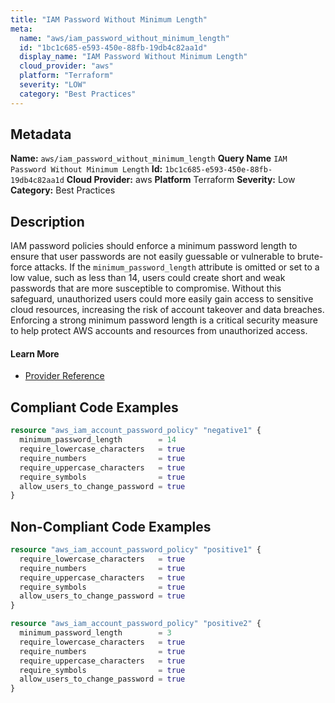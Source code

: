 ```yaml
---
title: "IAM Password Without Minimum Length"
meta:
  name: "aws/iam_password_without_minimum_length"
  id: "1bc1c685-e593-450e-88fb-19db4c82aa1d"
  display_name: "IAM Password Without Minimum Length"
  cloud_provider: "aws"
  platform: "Terraform"
  severity: "LOW"
  category: "Best Practices"
---
```

## Metadata
**Name:** `aws/iam_password_without_minimum_length`
**Query Name** `IAM Password Without Minimum Length`
**Id:** `1bc1c685-e593-450e-88fb-19db4c82aa1d`
**Cloud Provider:** aws
**Platform** Terraform
**Severity:** Low
**Category:** Best Practices
## Description
IAM password policies should enforce a minimum password length to ensure that user passwords are not easily guessable or vulnerable to brute-force attacks. If the `minimum_password_length` attribute is omitted or set to a low value, such as less than 14, users could create short and weak passwords that are more susceptible to compromise. Without this safeguard, unauthorized users could more easily gain access to sensitive cloud resources, increasing the risk of account takeover and data breaches. Enforcing a strong minimum password length is a critical security measure to help protect AWS accounts and resources from unauthorized access.

#### Learn More

 - [Provider Reference](https://registry.terraform.io/providers/hashicorp/aws/latest/docs/resources/iam_account_password_policy)


## Compliant Code Examples
```terraform
resource "aws_iam_account_password_policy" "negative1" {
  minimum_password_length        = 14
  require_lowercase_characters   = true
  require_numbers                = true
  require_uppercase_characters   = true
  require_symbols                = true
  allow_users_to_change_password = true
}

```
## Non-Compliant Code Examples
```terraform
resource "aws_iam_account_password_policy" "positive1" {
  require_lowercase_characters   = true
  require_numbers                = true
  require_uppercase_characters   = true
  require_symbols                = true
  allow_users_to_change_password = true
}

resource "aws_iam_account_password_policy" "positive2" {
  minimum_password_length        = 3
  require_lowercase_characters   = true
  require_numbers                = true
  require_uppercase_characters   = true
  require_symbols                = true
  allow_users_to_change_password = true
}

```